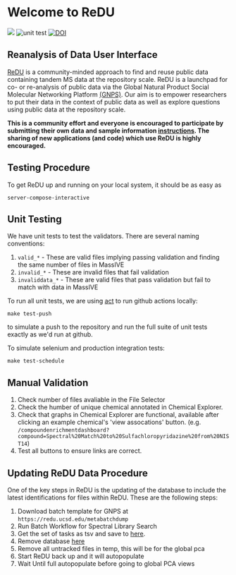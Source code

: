 # Welcome to ReDU

![](https://github.com/mwang87/ReDU-MS2-GNPS/workflows/production-integration/badge.svg)
![unit test](https://github.com/mwang87/ReDU-MS2-GNPS/workflows/unit%20test/badge.svg)
[![DOI](https://zenodo.org/badge/DOI/10.5281/zenodo.3924422.svg)](https://doi.org/10.5281/zenodo.3924422)


## Reanalysis of Data User Interface

[ReDU](https://redu.ucsd.edu/) is a community-minded approach to find and reuse public data containing tandem MS data at the repository scale. ReDU is a launchpad for co- or re-analysis of public data via the Global Natural Product Social Molecular Networking Platform [(GNPS)](https://gnps.ucsd.edu/ProteoSAFe/static/gnps-splash.jsp). Our aim is to empower researchers to put their data in the context of public data as well as explore questions using public data at the repository scale.

**This is a community effort and everyone is encouraged to participate by submitting their own data and sample information [instructions](https://mwang87.github.io/ReDU-MS2-Documentation/HowtoContribute). The sharing of new applications (and code) which use ReDU is highly encouraged.**

## Testing Procedure

To get ReDU up and running on your local system, it should be as easy as

```
server-compose-interactive
```

## Unit Testing

We have unit tests to test the validators. There are several naming conventions:

1. ```valid_*``` - These are valid files implying passing validation and finding the same number of files in MassIVE
1. ```invalid_*``` - These are invalid files that fail validation
1. ```invaliddata_*``` - These are valid files that pass validation but fail to match with data in MassIVE

To run all unit tests, we are using [act](https://github.com/nektos/act) to run github actions locally:

```make test-push```

to simulate a push to the repository and run the full suite of unit tests exactly as we'd run at github. 

To simulate selenium and production integration tests:

```make test-schedule```

## Manual Validation

1. Check number of files avaliable in the File Selector
1. Check the humber of unique chemical annotated in Chemical Explorer.
1. Check that graphs in Chemical Explorer are functional, available after clicking an example chemical's 'view assocations' button. (e.g. ```/compoundenrichmentdashboard?compound=Spectral%20Match%20to%20Sulfachloropyridazine%20from%20NIST14```)
1. Test all buttons to ensure links are correct.


## Updating ReDU Data Procedure

One of the key steps in ReDU is the updating of the database to include the latest identifications for files within ReDU. These are the following steps:

1. Download batch template for GNPS at ```https://redu.ucsd.edu/metabatchdump```
1. Run Batch Workflow for Spectral Library Search
1. Get the set of tasks as tsv and save to [here](https://github.com/mwang87/ReDU-MS2-GNPS/blob/master/database/global_tasks.tsv). 
1. Remove database [here](https://github.com/mwang87/ReDU-MS2-GNPS/tree/master/database)
1. Remove all untracked files in temp, this will be for the global pca
1. Start ReDU back up and it will autopopulate
1. Wait Until full autopopulate before going to global PCA views

